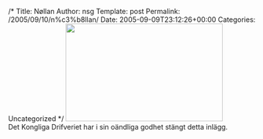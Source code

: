 /*
 Title: Nøllan
 Author: nsg
 Template: post
 Permalink: /2005/09/10/n%c3%b8llan/
 Date: 2005-09-09T23:12:26+00:00
 Categories: Uncategorized
*/
<img src="http://junkpile.mine.nu/~s/blogg/media/AniPiska_mod.gif" width="320" height="200" alt="" />  
Det Kongliga Drifveriet har i sin oändliga godhet stängt detta inlägg.

<small></small>